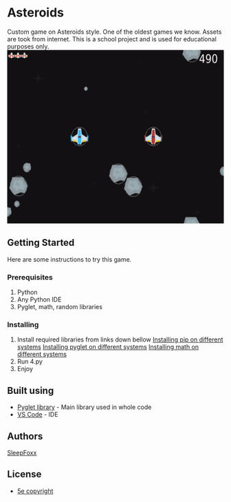 # Asteroids 

Custom game on Asteroids style. One of the oldest games we know. Assets are took from internet. This is a school project and is used for educational purposes only. 
![ApplicationPreview](Assetss/preview.jpg)

## Getting Started
Here are some instructions to try this game.

### Prerequisites

1. Python 
2. Any Python IDE
3. Pyglet, math, random libraries 

### Installing 

1. Install required libraries from links down bellow
[Installing pip on different systems](https://pip.pypa.io/en/stable/installation/)
[Installing pyglet on different systems](https://pyglet.readthedocs.io/en/latest/programming_guide/installation.html)
[Installing math on different systems](https://www.codegrepper.com/code-examples/shell/how+to+install+math+module+in+python)
2. Run 4.py
3. Enjoy

## Built using

* [Pyglet library](https://pyglet.readthedocs.io) - Main library used in whole code
* [VS Code](https://code.visualstudio.com/) - IDE

## Authors 

[SleepFoxx](https://github.com/SleepFoxx)

## License

* [5e copyright](https://paypal.me/SleepFoxx)